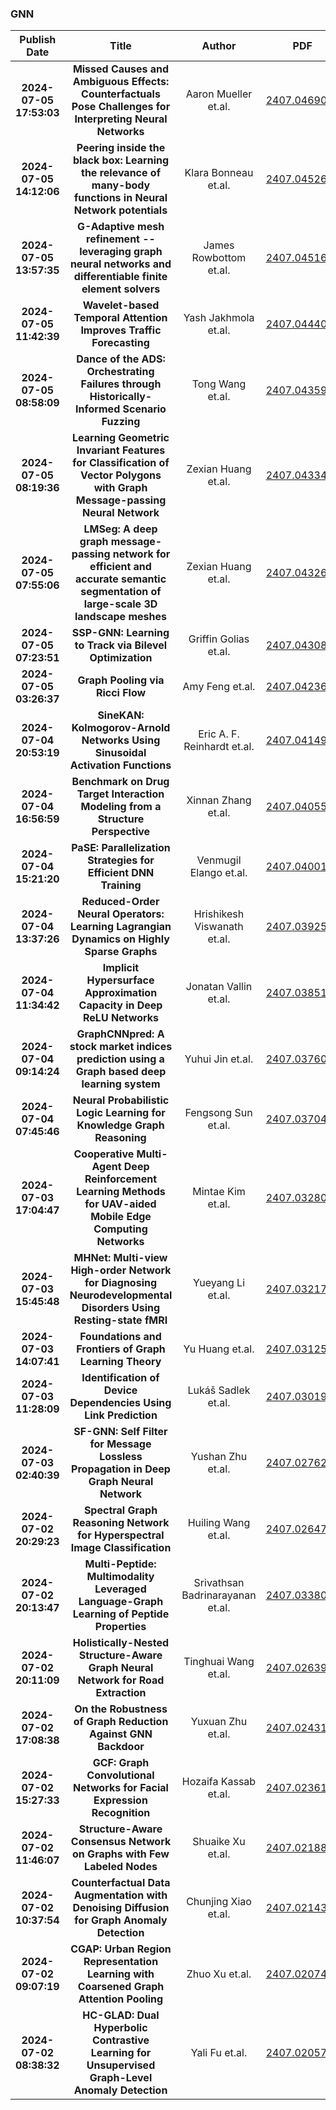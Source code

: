 
### GNN
|Publish Date|Title|Author|PDF|Code|
| :---: | :---: | :---: | :---: | :---: |
|**2024-07-05 17:53:03**|**Missed Causes and Ambiguous Effects: Counterfactuals Pose Challenges for   Interpreting Neural Networks**|Aaron Mueller et.al.|[2407.04690v1](http://arxiv.org/abs/2407.04690v1)|null|
|**2024-07-05 14:12:06**|**Peering inside the black box: Learning the relevance of many-body   functions in Neural Network potentials**|Klara Bonneau et.al.|[2407.04526v1](http://arxiv.org/abs/2407.04526v1)|null|
|**2024-07-05 13:57:35**|**G-Adaptive mesh refinement -- leveraging graph neural networks and   differentiable finite element solvers**|James Rowbottom et.al.|[2407.04516v1](http://arxiv.org/abs/2407.04516v1)|null|
|**2024-07-05 11:42:39**|**Wavelet-based Temporal Attention Improves Traffic Forecasting**|Yash Jakhmola et.al.|[2407.04440v1](http://arxiv.org/abs/2407.04440v1)|null|
|**2024-07-05 08:58:09**|**Dance of the ADS: Orchestrating Failures through Historically-Informed   Scenario Fuzzing**|Tong Wang et.al.|[2407.04359v1](http://arxiv.org/abs/2407.04359v1)|null|
|**2024-07-05 08:19:36**|**Learning Geometric Invariant Features for Classification of Vector   Polygons with Graph Message-passing Neural Network**|Zexian Huang et.al.|[2407.04334v1](http://arxiv.org/abs/2407.04334v1)|null|
|**2024-07-05 07:55:06**|**LMSeg: A deep graph message-passing network for efficient and accurate   semantic segmentation of large-scale 3D landscape meshes**|Zexian Huang et.al.|[2407.04326v1](http://arxiv.org/abs/2407.04326v1)|null|
|**2024-07-05 07:23:51**|**SSP-GNN: Learning to Track via Bilevel Optimization**|Griffin Golias et.al.|[2407.04308v1](http://arxiv.org/abs/2407.04308v1)|null|
|**2024-07-05 03:26:37**|**Graph Pooling via Ricci Flow**|Amy Feng et.al.|[2407.04236v1](http://arxiv.org/abs/2407.04236v1)|null|
|**2024-07-04 20:53:19**|**SineKAN: Kolmogorov-Arnold Networks Using Sinusoidal Activation   Functions**|Eric A. F. Reinhardt et.al.|[2407.04149v1](http://arxiv.org/abs/2407.04149v1)|[link](https://github.com/ereinha/sinekan)|
|**2024-07-04 16:56:59**|**Benchmark on Drug Target Interaction Modeling from a Structure   Perspective**|Xinnan Zhang et.al.|[2407.04055v1](http://arxiv.org/abs/2407.04055v1)|[link](https://github.com/justinwjl/gtb-dti)|
|**2024-07-04 15:21:20**|**PaSE: Parallelization Strategies for Efficient DNN Training**|Venmugil Elango et.al.|[2407.04001v1](http://arxiv.org/abs/2407.04001v1)|null|
|**2024-07-04 13:37:26**|**Reduced-Order Neural Operators: Learning Lagrangian Dynamics on Highly   Sparse Graphs**|Hrishikesh Viswanath et.al.|[2407.03925v1](http://arxiv.org/abs/2407.03925v1)|[link](https://github.com/HrishikeshVish/GIOROM)|
|**2024-07-04 11:34:42**|**Implicit Hypersurface Approximation Capacity in Deep ReLU Networks**|Jonatan Vallin et.al.|[2407.03851v1](http://arxiv.org/abs/2407.03851v1)|null|
|**2024-07-04 09:14:24**|**GraphCNNpred: A stock market indices prediction using a Graph based deep   learning system**|Yuhui Jin et.al.|[2407.03760v1](http://arxiv.org/abs/2407.03760v1)|null|
|**2024-07-04 07:45:46**|**Neural Probabilistic Logic Learning for Knowledge Graph Reasoning**|Fengsong Sun et.al.|[2407.03704v1](http://arxiv.org/abs/2407.03704v1)|null|
|**2024-07-03 17:04:47**|**Cooperative Multi-Agent Deep Reinforcement Learning Methods for   UAV-aided Mobile Edge Computing Networks**|Mintae Kim et.al.|[2407.03280v1](http://arxiv.org/abs/2407.03280v1)|null|
|**2024-07-03 15:45:48**|**MHNet: Multi-view High-order Network for Diagnosing Neurodevelopmental   Disorders Using Resting-state fMRI**|Yueyang Li et.al.|[2407.03217v1](http://arxiv.org/abs/2407.03217v1)|[link](https://github.com/wayfear/brainnetworktransformer)|
|**2024-07-03 14:07:41**|**Foundations and Frontiers of Graph Learning Theory**|Yu Huang et.al.|[2407.03125v1](http://arxiv.org/abs/2407.03125v1)|null|
|**2024-07-03 11:28:09**|**Identification of Device Dependencies Using Link Prediction**|Lukáš Sadlek et.al.|[2407.03019v1](http://arxiv.org/abs/2407.03019v1)|null|
|**2024-07-03 02:40:39**|**SF-GNN: Self Filter for Message Lossless Propagation in Deep Graph   Neural Network**|Yushan Zhu et.al.|[2407.02762v1](http://arxiv.org/abs/2407.02762v1)|null|
|**2024-07-02 20:29:23**|**Spectral Graph Reasoning Network for Hyperspectral Image Classification**|Huiling Wang et.al.|[2407.02647v1](http://arxiv.org/abs/2407.02647v1)|null|
|**2024-07-02 20:13:47**|**Multi-Peptide: Multimodality Leveraged Language-Graph Learning of   Peptide Properties**|Srivathsan Badrinarayanan et.al.|[2407.03380v1](http://arxiv.org/abs/2407.03380v1)|null|
|**2024-07-02 20:11:09**|**Holistically-Nested Structure-Aware Graph Neural Network for Road   Extraction**|Tinghuai Wang et.al.|[2407.02639v1](http://arxiv.org/abs/2407.02639v1)|null|
|**2024-07-02 17:08:38**|**On the Robustness of Graph Reduction Against GNN Backdoor**|Yuxuan Zhu et.al.|[2407.02431v1](http://arxiv.org/abs/2407.02431v1)|null|
|**2024-07-02 15:27:33**|**GCF: Graph Convolutional Networks for Facial Expression Recognition**|Hozaifa Kassab et.al.|[2407.02361v1](http://arxiv.org/abs/2407.02361v1)|null|
|**2024-07-02 11:46:07**|**Structure-Aware Consensus Network on Graphs with Few Labeled Nodes**|Shuaike Xu et.al.|[2407.02188v1](http://arxiv.org/abs/2407.02188v1)|[link](https://github.com/kunzhan/SACN)|
|**2024-07-02 10:37:54**|**Counterfactual Data Augmentation with Denoising Diffusion for Graph   Anomaly Detection**|Chunjing Xiao et.al.|[2407.02143v1](http://arxiv.org/abs/2407.02143v1)|[link](https://github.com/ChunjingXiao/CAGAD)|
|**2024-07-02 09:07:19**|**CGAP: Urban Region Representation Learning with Coarsened Graph   Attention Pooling**|Zhuo Xu et.al.|[2407.02074v1](http://arxiv.org/abs/2407.02074v1)|null|
|**2024-07-02 08:38:32**|**HC-GLAD: Dual Hyperbolic Contrastive Learning for Unsupervised   Graph-Level Anomaly Detection**|Yali Fu et.al.|[2407.02057v1](http://arxiv.org/abs/2407.02057v1)|[link](https://github.com/yali-f/hc-glad)|
